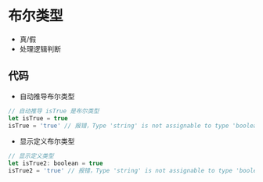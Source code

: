 # 布尔类型
- 真/假
- 处理逻辑判断

## 代码
- 自动推导布尔类型
```javascript
// 自动推导 isTrue 是布尔类型
let isTrue = true
isTrue = 'true' // 报错，Type 'string' is not assignable to type 'boolean'.ts(2322)
```

- 显示定义布尔类型
```javascript
// 显示定义类型
let isTrue2: boolean = true
isTrue2 = 'true' // 报错，Type 'string' is not assignable to type 'boolean'.ts(2322)
```
